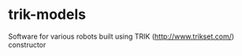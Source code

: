 trik-models
===========

Software for various robots built using TRIK (http://www.trikset.com/) constructor 
